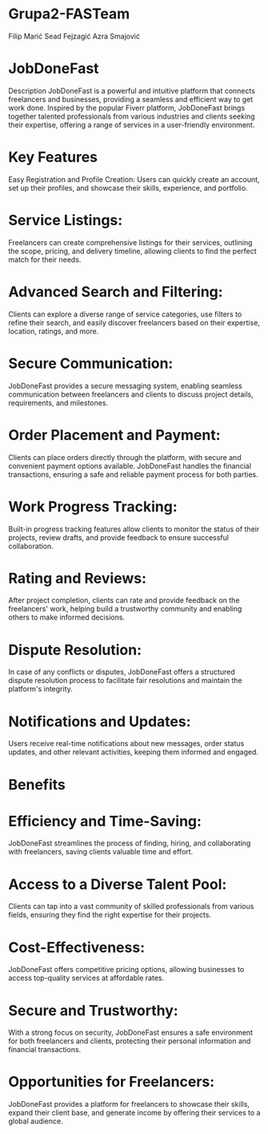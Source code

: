 # Grupa2-FASTeam
Filip Marić
Sead Fejzagić
Azra Smajović

# JobDoneFast
Description
JobDoneFast is a powerful and intuitive platform that connects freelancers and businesses, providing a seamless and efficient way to get work done. Inspired by the popular Fiverr platform, JobDoneFast brings together talented professionals from various industries and clients seeking their expertise, offering a range of services in a user-friendly environment.

# Key Features
Easy Registration and Profile Creation: Users can quickly create an account, set up their profiles, and showcase their skills, experience, and portfolio.

# Service Listings:
Freelancers can create comprehensive listings for their services, outlining the scope, pricing, and delivery timeline, allowing clients to find the perfect match for their needs.

# Advanced Search and Filtering:
Clients can explore a diverse range of service categories, use filters to refine their search, and easily discover freelancers based on their expertise, location, ratings, and more.

# Secure Communication: 
JobDoneFast provides a secure messaging system, enabling seamless communication between freelancers and clients to discuss project details, requirements, and milestones.

# Order Placement and Payment:
Clients can place orders directly through the platform, with secure and convenient payment options available. JobDoneFast handles the financial transactions, ensuring a safe and reliable payment process for both parties.

# Work Progress Tracking: 
Built-in progress tracking features allow clients to monitor the status of their projects, review drafts, and provide feedback to ensure successful collaboration.

# Rating and Reviews: 
After project completion, clients can rate and provide feedback on the freelancers' work, helping build a trustworthy community and enabling others to make informed decisions.

# Dispute Resolution: 
In case of any conflicts or disputes, JobDoneFast offers a structured dispute resolution process to facilitate fair resolutions and maintain the platform's integrity.

# Notifications and Updates: 
Users receive real-time notifications about new messages, order status updates, and other relevant activities, keeping them informed and engaged.

# Benefits
# Efficiency and Time-Saving: 
JobDoneFast streamlines the process of finding, hiring, and collaborating with freelancers, saving clients valuable time and effort.

# Access to a Diverse Talent Pool: 
Clients can tap into a vast community of skilled professionals from various fields, ensuring they find the right expertise for their projects.

# Cost-Effectiveness: 
JobDoneFast offers competitive pricing options, allowing businesses to access top-quality services at affordable rates.

# Secure and Trustworthy: 
With a strong focus on security, JobDoneFast ensures a safe environment for both freelancers and clients, protecting their personal information and financial transactions.

# Opportunities for Freelancers: 
JobDoneFast provides a platform for freelancers to showcase their skills, expand their client base, and generate income by offering their services to a global audience.
